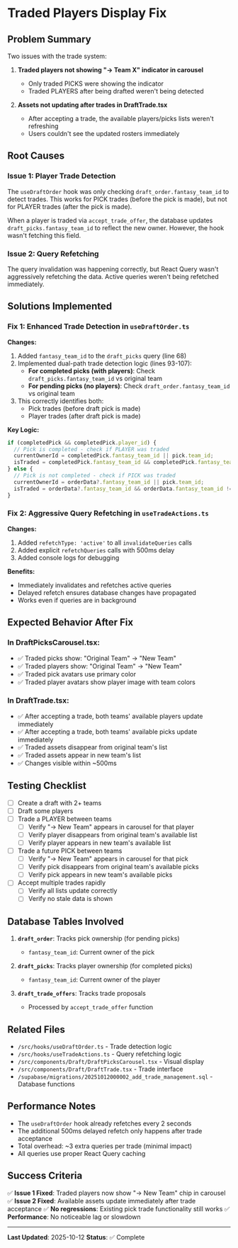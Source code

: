 # Traded Players Display Fix

## Problem Summary

Two issues with the trade system:

1. **Traded players not showing "→ Team X" indicator in carousel**
   - Only traded PICKS were showing the indicator
   - Traded PLAYERS after being drafted weren't being detected

2. **Assets not updating after trades in DraftTrade.tsx**
   - After accepting a trade, the available players/picks lists weren't refreshing
   - Users couldn't see the updated rosters immediately

## Root Causes

### Issue 1: Player Trade Detection
The `useDraftOrder` hook was only checking `draft_order.fantasy_team_id` to detect trades. This works for PICK trades (before the pick is made), but not for PLAYER trades (after the pick is made).

When a player is traded via `accept_trade_offer`, the database updates `draft_picks.fantasy_team_id` to reflect the new owner. However, the hook wasn't fetching this field.

### Issue 2: Query Refetching
The query invalidation was happening correctly, but React Query wasn't aggressively refetching the data. Active queries weren't being refetched immediately.

## Solutions Implemented

### Fix 1: Enhanced Trade Detection in `useDraftOrder.ts`

**Changes:**
1. Added `fantasy_team_id` to the `draft_picks` query (line 68)
2. Implemented dual-path trade detection logic (lines 93-107):
   - **For completed picks (with players)**: Check `draft_picks.fantasy_team_id` vs original team
   - **For pending picks (no players)**: Check `draft_order.fantasy_team_id` vs original team
3. This correctly identifies both:
   - Pick trades (before draft pick is made)
   - Player trades (after draft pick is made)

**Key Logic:**
```typescript
if (completedPick && completedPick.player_id) {
  // Pick is completed - check if PLAYER was traded
  currentOwnerId = completedPick.fantasy_team_id || pick.team_id;
  isTraded = completedPick.fantasy_team_id && completedPick.fantasy_team_id !== pick.team_id;
} else {
  // Pick is not completed - check if PICK was traded
  currentOwnerId = orderData?.fantasy_team_id || pick.team_id;
  isTraded = orderData?.fantasy_team_id && orderData.fantasy_team_id !== pick.team_id;
}
```

### Fix 2: Aggressive Query Refetching in `useTradeActions.ts`

**Changes:**
1. Added `refetchType: 'active'` to all `invalidateQueries` calls
2. Added explicit `refetchQueries` calls with 500ms delay
3. Added console logs for debugging

**Benefits:**
- Immediately invalidates and refetches active queries
- Delayed refetch ensures database changes have propagated
- Works even if queries are in background

## Expected Behavior After Fix

### In DraftPicksCarousel.tsx:
- ✅ Traded picks show: "Original Team" → "New Team"
- ✅ Traded players show: "Original Team" → "New Team"
- ✅ Traded pick avatars use primary color
- ✅ Traded player avatars show player image with team colors

### In DraftTrade.tsx:
- ✅ After accepting a trade, both teams' available players update immediately
- ✅ After accepting a trade, both teams' available picks update immediately
- ✅ Traded assets disappear from original team's list
- ✅ Traded assets appear in new team's list
- ✅ Changes visible within ~500ms

## Testing Checklist

- [ ] Create a draft with 2+ teams
- [ ] Draft some players
- [ ] Trade a PLAYER between teams
  - [ ] Verify "→ New Team" appears in carousel for that player
  - [ ] Verify player disappears from original team's available list
  - [ ] Verify player appears in new team's available list
- [ ] Trade a future PICK between teams
  - [ ] Verify "→ New Team" appears in carousel for that pick
  - [ ] Verify pick disappears from original team's available picks
  - [ ] Verify pick appears in new team's available picks
- [ ] Accept multiple trades rapidly
  - [ ] Verify all lists update correctly
  - [ ] Verify no stale data is shown

## Database Tables Involved

1. **`draft_order`**: Tracks pick ownership (for pending picks)
   - `fantasy_team_id`: Current owner of the pick
   
2. **`draft_picks`**: Tracks player ownership (for completed picks)
   - `fantasy_team_id`: Current owner of the player
   
3. **`draft_trade_offers`**: Tracks trade proposals
   - Processed by `accept_trade_offer` function

## Related Files

- `/src/hooks/useDraftOrder.ts` - Trade detection logic
- `/src/hooks/useTradeActions.ts` - Query refetching logic
- `/src/components/Draft/DraftPicksCarousel.tsx` - Visual display
- `/src/components/Draft/DraftTrade.tsx` - Trade interface
- `/supabase/migrations/20251012000002_add_trade_management.sql` - Database functions

## Performance Notes

- The `useDraftOrder` hook already refetches every 2 seconds
- The additional 500ms delayed refetch only happens after trade acceptance
- Total overhead: ~3 extra queries per trade (minimal impact)
- All queries use proper React Query caching

## Success Criteria

✅ **Issue 1 Fixed**: Traded players now show "→ New Team" chip in carousel
✅ **Issue 2 Fixed**: Available assets update immediately after trade acceptance
✅ **No regressions**: Existing pick trade functionality still works
✅ **Performance**: No noticeable lag or slowdown

---

**Last Updated**: 2025-10-12
**Status**: ✅ Complete

